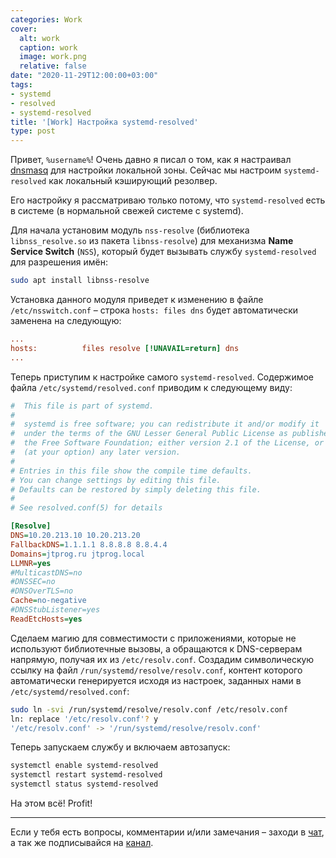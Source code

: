 ```yaml
---
categories: Work
cover:
  alt: work
  caption: work
  image: work.png
  relative: false
date: "2020-11-29T12:00:00+03:00"
tags:
- systemd
- resolved
- systemd-resolved
title: '[Work] Настройка systemd-resolved'
type: post
---
```


Привет, `%username%`! Очень давно я писал о том, как я настраивал [dnsmasq](https://jtprog.ru/domain-zone-dnsmasq/) для настройки локальной зоны. Сейчас мы настроим `systemd-resolved` как локальный кэширующий резолвер.

Его настройку я рассматриваю только потому, что `systemd-resolved` есть в системе (в нормальной свежей системе с systemd).

Для начала установим модуль `nss-resolve` (библиотека `libnss_resolve.so` из пакета `libnss-resolve`) для механизма **Name Service Switch** (`NSS`), который будет вызывать службу `systemd-resolved` для разрешения имён:

```bash
sudo apt install libnss-resolve
```

Установка данного модуля приведет к изменению в файле `/etc/nsswitch.conf`  – строка `hosts: files dns` будет автоматически заменена на следующую:

```ini
...
hosts:          files resolve [!UNAVAIL=return] dns
...
```

Теперь приступим к настройке самого `systemd-resolved`. Содержимое файла `/etc/systemd/resolved.conf` приводим к следующему виду:

```ini
#  This file is part of systemd.
#
#  systemd is free software; you can redistribute it and/or modify it
#  under the terms of the GNU Lesser General Public License as published by
#  the Free Software Foundation; either version 2.1 of the License, or
#  (at your option) any later version.
#
# Entries in this file show the compile time defaults.
# You can change settings by editing this file.
# Defaults can be restored by simply deleting this file.
#
# See resolved.conf(5) for details

[Resolve]
DNS=10.20.213.10 10.20.213.20
FallbackDNS=1.1.1.1 8.8.8.8 8.8.4.4
Domains=jtprog.ru jtprog.local
LLMNR=yes
#MulticastDNS=no
#DNSSEC=no
#DNSOverTLS=no
Cache=no-negative
#DNSStubListener=yes
ReadEtcHosts=yes
```

Сделаем магию для совместимости с приложениями, которые не используют библиотечные вызовы, а обращаются к DNS-серверам напрямую, получая их из `/etc/resolv.conf`. Создадим символическую ссылку на файл `/run/systemd/resolve/resolv.conf`, контент которого автоматически генерируется исходя из настроек, заданных нами в `/etc/systemd/resolved.conf`:

```bash
sudo ln -svi /run/systemd/resolve/resolv.conf /etc/resolv.conf
ln: replace '/etc/resolv.conf'? y
'/etc/resolv.conf' -> '/run/systemd/resolve/resolv.conf'
```

Теперь запускаем службу и включаем автозапуск:

```bash
systemctl enable systemd-resolved
systemctl restart systemd-resolved
systemctl status systemd-resolved
```

На этом всё! Profit!

---
Если у тебя есть вопросы, комментарии и/или замечания – заходи в [чат](https://ttttt.me/jtprogru_chat), а так же подписывайся на [канал](https://ttttt.me/jtprogru_channel).
